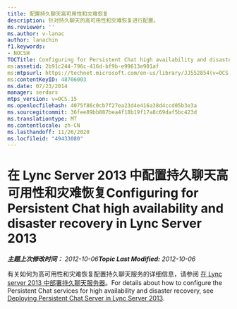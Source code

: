 ```yaml
---
title: 配置持久聊天高可用性和灾难恢复
description: 针对持久聊天的高可用性和灾难恢复进行配置。
ms.reviewer: ''
ms.author: v-lanac
author: lanachin
f1.keywords:
- NOCSH
TOCTitle: Configuring for Persistent Chat high availability and disaster recovery
ms:assetid: 2b91c244-796c-416d-bf9b-e99613e901af
ms:mtpsurl: https://technet.microsoft.com/en-us/library/JJ552854(v=OCS.15)
ms:contentKeyID: 48706003
ms.date: 07/23/2014
manager: serdars
mtps_version: v=OCS.15
ms.openlocfilehash: 4075f86c0cb7f27ea23d4e416a38d4ccd05b3e3a
ms.sourcegitcommit: 36fee89bb887bea4f18b19f17a8c69daf5bc423d
ms.translationtype: MT
ms.contentlocale: zh-CN
ms.lasthandoff: 11/26/2020
ms.locfileid: "49433080"
---
```

# <a name="configuring-for-persistent-chat-high-availability-and-disaster-recovery-in-lync-server-2013"></a><span data-ttu-id="0deec-103">在 Lync Server 2013 中配置持久聊天高可用性和灾难恢复</span><span class="sxs-lookup"><span data-stu-id="0deec-103">Configuring for Persistent Chat high availability and disaster recovery in Lync Server 2013</span></span>

<div data-xmlns="http://www.w3.org/1999/xhtml">

<div class="topic" data-xmlns="http://www.w3.org/1999/xhtml" data-msxsl="urn:schemas-microsoft-com:xslt" data-cs="https://msdn.microsoft.com/">

<div data-asp="https://msdn2.microsoft.com/asp">



</div>

<div id="mainSection">

<div id="mainBody"><span data-ttu-id="0deec-104">

<span> </span></span><span class="sxs-lookup"><span data-stu-id="0deec-104">

<span> </span></span></span>

<span data-ttu-id="0deec-105">_**主题上次修改时间：** 2012-10-06_</span><span class="sxs-lookup"><span data-stu-id="0deec-105">_**Topic Last Modified:** 2012-10-06_</span></span>

<span data-ttu-id="0deec-106">有关如何为高可用性和灾难恢复配置持久聊天服务的详细信息，请参阅 [在 Lync server 2013 中部署持久聊天服务器](lync-server-2013-deploying-persistent-chat-server.md)。</span><span class="sxs-lookup"><span data-stu-id="0deec-106">For details about how to configure the Persistent Chat services for high availability and disaster recovery, see [Deploying Persistent Chat Server in Lync Server 2013](lync-server-2013-deploying-persistent-chat-server.md).</span></span>

<span data-ttu-id="0deec-107"></div>

<span> </span>

</div>

</div>

</span><span class="sxs-lookup"><span data-stu-id="0deec-107"></div>

<span> </span>

</div>

</div>

</span></span></div>

